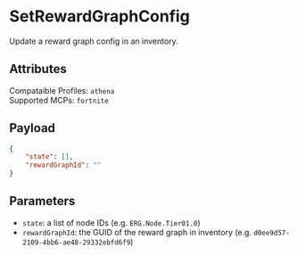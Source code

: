 # SetRewardGraphConfig
Update a reward graph config in an inventory.

## Attributes
Compataible Profiles: `athena`  
Supported MCPs: `fortnite`

## Payload
```json
{
    "state": [],
    "rewardGraphId": ""
}
```

## Parameters
- `state`: a list of node IDs (e.g. `ERG.Node.Tier01.0`)
- `rewardGraphId`: the GUID of the reward graph in inventory (e.g. `d0ee9d57-2109-4bb6-ae48-29332ebfd6f9`)
